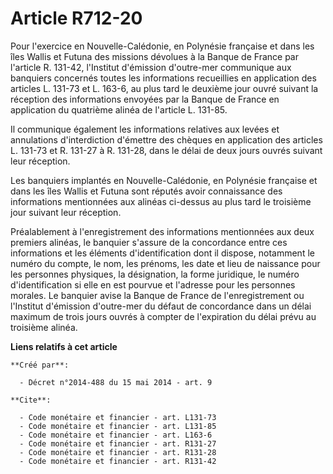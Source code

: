 # Article R712-20

Pour l'exercice en Nouvelle-Calédonie, en Polynésie française et dans les îles Wallis et Futuna des missions dévolues à la
Banque de France par l'article R. 131-42, l'Institut d'émission d'outre-mer communique aux banquiers concernés toutes les
informations recueillies en application des articles L. 131-73 et L. 163-6, au plus tard le deuxième jour ouvré suivant la
réception des informations envoyées par la Banque de France en application du quatrième alinéa de l'article L. 131-85. 

Il communique également les informations relatives aux levées et annulations d'interdiction d'émettre des chèques en
application des articles L. 131-73 et R. 131-27 à R. 131-28, dans le délai de deux jours ouvrés suivant leur réception. 

Les banquiers implantés en Nouvelle-Calédonie, en Polynésie française et dans les îles Wallis et Futuna sont réputés avoir
connaissance des informations mentionnées aux alinéas ci-dessus au plus tard le troisième jour suivant leur réception. 

Préalablement à l'enregistrement des informations mentionnées aux deux premiers alinéas, le banquier s'assure de la
concordance entre ces informations et les éléments d'identification dont il dispose, notamment le numéro du compte, le nom,
les prénoms, les date et lieu de naissance pour les personnes physiques, la désignation, la forme juridique, le numéro
d'identification si elle en est pourvue et l'adresse pour les personnes morales. Le banquier avise la Banque de France de
l'enregistrement ou l'Institut d'émission d'outre-mer du défaut de concordance dans un délai maximum de trois jours ouvrés à
compter de l'expiration du délai prévu au troisième alinéa.

**Liens relatifs à cet article**

	**Créé par**:

	  - Décret n°2014-488 du 15 mai 2014 - art. 9

	**Cite**:

	  - Code monétaire et financier - art. L131-73
	  - Code monétaire et financier - art. L131-85
	  - Code monétaire et financier - art. L163-6
	  - Code monétaire et financier - art. R131-27
	  - Code monétaire et financier - art. R131-28
	  - Code monétaire et financier - art. R131-42
